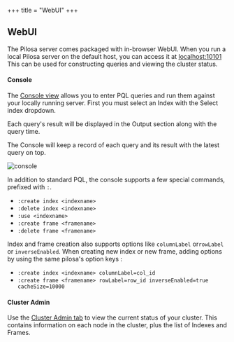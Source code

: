 +++
title = "WebUI"
+++

## WebUI

The Pilosa server comes packaged with in-browser WebUI.  When you run a local Pilosa server on the default host, you can access it at [localhost:10101](http://localhost:10101)
This can be used for constructing queries and viewing the cluster status.

#### Console

The [Console view](http://localhost:10101/#console) allows you to enter PQL queries and run them against your locally running server.  First you must select an Index with the Select index dropdown.  

Each query's result will be displayed in the Output section along with the query time. 

The Console will keep a record of each query and its result with the latest query on top.

![console](/img/docs/webui-console.png)

In addition to standard PQL, the console supports a few special commands, prefixed with `:`.

- `:create index <indexname>`
- `:delete index <indexname>`
- `:use <indexname>`
- `:create frame <framename>`
- `:delete frame <framename>`

Index and frame creation also supports options like `columnLabel` or`rowLabel` or `inverseEnabled`. When creating new index or new frame, adding options by using the same pilosa's option keys :

- `:create index <indexname> columnLabel=col_id`
- `:create frame <framename> rowLabel=row_id inverseEnabled=true cacheSize=10000`


#### Cluster Admin

Use the [Cluster Admin tab](http://localhost:10101/#admin) to view the current status of your cluster.  This contains information on each node in the cluster, plus the list of Indexes and Frames.
